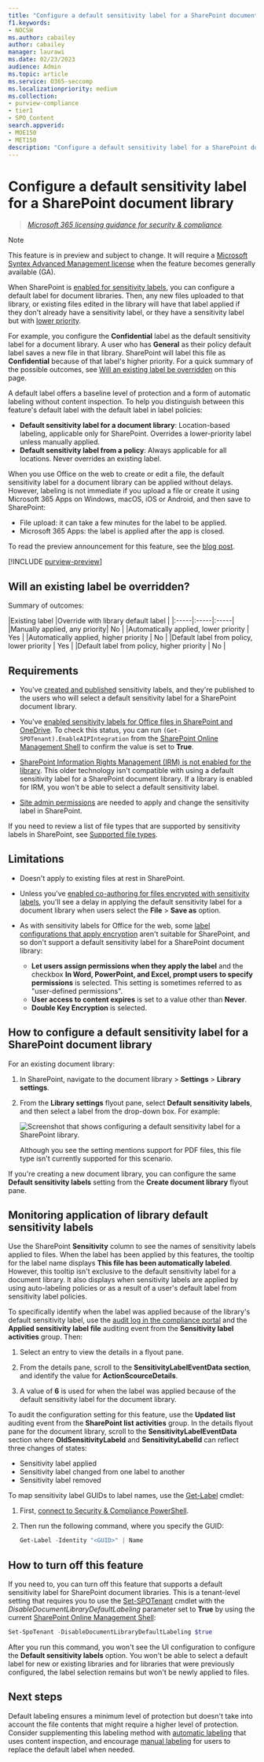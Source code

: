 ```yaml
---
title: "Configure a default sensitivity label for a SharePoint document library"
f1.keywords:
- NOCSH
ms.author: cabailey
author: cabailey
manager: laurawi
ms.date: 02/23/2023
audience: Admin
ms.topic: article
ms.service: O365-seccomp
ms.localizationpriority: medium
ms.collection:
- purview-compliance
- tier1
- SPO_Content
search.appverid:
- MOE150
- MET150
description: "Configure a default sensitivity label for a SharePoint document library for new and unlabeled documents."
---
```


# Configure a default sensitivity label for a SharePoint document library

>*[Microsoft 365 licensing guidance for security & compliance](/office365/servicedescriptions/microsoft-365-service-descriptions/microsoft-365-tenantlevel-services-licensing-guidance/microsoft-365-security-compliance-licensing-guidance).*

> [!NOTE]
> This feature is in preview and subject to change. It will require a [Microsoft Syntex Advanced Management license](/sharepoint/advanced-management) when the feature becomes generally available (GA).

When SharePoint is [enabled for sensitivity labels](sensitivity-labels-sharepoint-onedrive-files.md), you can configure a default label for document libraries. Then, any new files uploaded to that library, or existing files edited in the library will have that label applied if they don't already have a sensitivity label, or they have a sensitivity label but with [lower priority](sensitivity-labels.md#label-priority-order-matters).

For example, you configure the **Confidential** label as the default sensitivity label for a document library. A user who has **General** as their policy default label saves a new file in that library. SharePoint will label this file as **Confidential** because of that label's higher priority. For a quick summary of the possible outcomes, see [Will an existing label be overridden](#will-an-existing-label-be-overridden) on this page.

A default label offers a baseline level of protection and a form of automatic labeling without content inspection. To help you distinguish between this feature's default label with the default label in label policies:

- **Default sensitivity label for a document library**: Location-based labeling, applicable only for SharePoint. Overrides a lower-priority label unless manually applied.
- **Default sensitivity label from a policy**: Always applicable for all locations. Never overrides an existing label.

When you use Office on the web to create or edit a file, the default sensitivity label for a document library can be applied without delays. However, labeling is not immediate if you upload a file or create it using Microsoft 365 Apps on Windows, macOS, iOS or Android, and then save to SharePoint:

- File upload: it can take a few minutes for the label to be applied.
- Microsoft 365 Apps: the label is applied after the app is closed.

To read the preview announcement for this feature, see the [blog post](https://techcommunity.microsoft.com/t5/security-compliance-and-identity/public-preview-default-label-for-a-document-library-in/ba-p/3585136).

[!INCLUDE [purview-preview](../includes/purview-preview.md)]

## Will an existing label be overridden?

Summary of outcomes:

|Existing label |Override with library default label |
|:-----|:-----|:-----|
|Manually applied, any priority| No |
|Automatically applied, lower priority | Yes |
|Automatically applied, higher priority | No |
|Default label from policy, lower priority | Yes |
|Default label from policy, higher priority | No |

## Requirements

- You've [created and published](create-sensitivity-labels.md) sensitivity labels, and they're published to the users who will select a default sensitivity label for a SharePoint document library.

- You've [enabled sensitivity labels for Office files in SharePoint and OneDrive](sensitivity-labels-sharepoint-onedrive-files.md). To check this status, you can run `(Get-SPOTenant).EnableAIPIntegration` from the [SharePoint Online Management Shell](/powershell/sharepoint/sharepoint-online/connect-sharepoint-online) to confirm the value is set to **True**.

- [SharePoint Information Rights Management (IRM) is not enabled for the library](set-up-irm-in-sp-admin-center.md#irm-enable-sharepoint-document-libraries-and-lists). This older technology isn't compatible with using a default sensitivity label for a SharePoint document library. If a library is enabled for IRM, you won't be able to select a default sensitivity label.

- [Site admin permissions](/sharepoint/site-permissions#site-admins) are needed to apply and change the sensitivity label in SharePoint.

If you need to review a list of file types that are supported by sensitivity labels in SharePoint, see [Supported file types](sensitivity-labels-sharepoint-onedrive-files.md#supported-file-types).

## Limitations

- Doesn't apply to existing files at rest in SharePoint.

- Unless you've [enabled co-authoring for files encrypted with sensitivity labels](sensitivity-labels-coauthoring.md), you'll see a delay in applying the default sensitivity label for a document library when users select the **File** \> **Save as** option.

- As with sensitivity labels for Office for the web, some [label configurations that apply encryption](encryption-sensitivity-labels.md#configure-encryption-settings) aren't suitable for SharePoint, and so don't support a default sensitivity label for a SharePoint document library:
    - **Let users assign permissions when they apply the label** and the checkbox **In Word, PowerPoint, and Excel, prompt users to specify permissions** is selected. This setting is sometimes referred to as "user-defined permissions".
    - **User access to content expires** is set to a value other than **Never**.
    - **Double Key Encryption** is selected.

## How to configure a default sensitivity label for a SharePoint document library

For an existing document library:

1. In SharePoint, navigate to the document library \> **Settings** \> **Library settings**.

2. From the **Library settings** flyout pane, select **Default sensitivity labels**, and then select a label from the drop-down box. For example:
    
    ![Screenshot that shows configuring a default sensitivity label for a SharePoint library.](../media/default-sensitivity-label-spo2.png)
    
    Although you see the setting mentions support for PDF files, this file type isn't currently supported for this scenario.

If you're creating a new document library, you can configure the same **Default sensitivity labels** setting from the **Create document library** flyout pane.

## Monitoring application of library default sensitivity labels

Use the SharePoint **Sensitivity** column to see the names of sensitivity labels applied to files. When the label has been applied by this features, the tooltip for the label name displays **This file has been automatically labeled**. However, this tooltip isn't exclusive to the default sensitivity label for a document library. It also displays when sensitivity labels are applied by using auto-labeling policies or as a result of a user's default label from sensitivity label policies.

To specifically identify when the label was applied because of the library's default sensitivity label, use the [audit log in the compliance portal](audit-log-search.md) and the **Applied sensitivity label file** auditing event from the **Sensitivity label activities** group. Then:
1. Select an entry to view the details in a flyout pane.

2. From the details pane, scroll to the **SensitivityLabelEventData section**, and identify the value for **ActionScourceDetails**.

3. A value of **6** is used for when the label was applied because of the default sensitivity label for the document library.

To audit the configuration setting for this feature, use the **Updated list** auditing event from the **SharePoint list activities** group. In the details flyout pane for the document library, scroll to the **SensitivityLabelEventData** section where **OldSensitivityLabeld** and **SensitivityLabelId** can reflect three changes of states:

- Sensitivity label applied
- Sensitivity label changed from one label to another
- Sensitivity label removed

To map sensitivity label GUIDs to label names, use the [Get-Label](/powershell/module/exchange/get-label) cmdlet:

1. First, [connect to Security & Compliance PowerShell](/powershell/exchange/office-365-scc/connect-to-scc-powershell/connect-to-scc-powershell).

2. Then run the following command, where you specify the GUID:

    ```powershell
    Get-Label -Identity "<GUID>" | Name

## How to turn off this feature

If you need to, you can turn off this feature that supports a default sensitivity label for SharePoint document libraries. This is a tenant-level setting that requires you to use the [Set-SPOTenant](/powershell/module/sharepoint-online/set-spotenant) cmdlet with the *DisableDocumentLibraryDefaultLabeling* parameter set to **True** by using the current [SharePoint Online Management Shell](/powershell/sharepoint/sharepoint-online/connect-sharepoint-online):

```powershell
Set-SpoTenant -DisableDocumentLibraryDefaultLabeling $true
```

After you run this command, you won't see the UI configuration to configure the **Default sensitivity labels** option. You won't be able to select a default label for new or existing libraries and for libraries that were previously configured, the label selection remains but won't be newly applied to files.

## Next steps

Default labeling ensures a minimum level of protection but doesn't take into account the file contents that might require a higher level of protection. Consider supplementing this labeling method with [automatic labeling](apply-sensitivity-label-automatically.md) that uses content inspection, and encourage [manual labeling](https://support.microsoft.com/office/apply-sensitivity-labels-to-your-files-and-email-in-office-2f96e7cd-d5a4-403b-8bd7-4cc636bae0f9) for users to replace the default label when needed.
